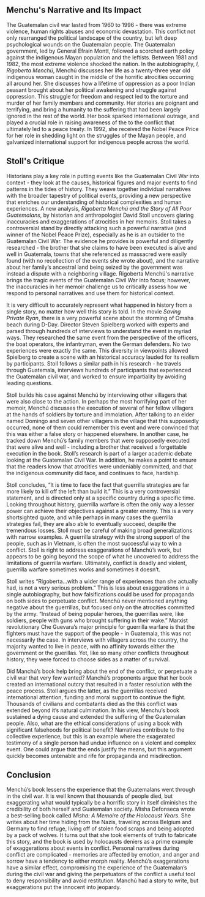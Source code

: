 ## Menchu's Narrative and Its Impact
The Guatemalan civil war lasted from 1960 to 1996 - there was extreme violence, human rights abuses and economic devastation. This conflict not only rearranged the political landscape of the country, but left deep psychological wounds on the Guatemalan people. The Guatemalan government, led by General Efraín Montt, followed a scorched earth policy against the indigenous Mayan population and the leftists. Between 1981 and 1982, the most extreme violence shocked the nation. In the autobiography, _I, Rigoberta Menchú_, Menchú discusses her life as a twenty-three year old indigenous woman caught in the middle of the horrific atrocities occurring all around her. She discusses how a lifetime of oppression as a poor Indian peasant brought about her political awakening and struggle against oppression. This struggle for freedom and respect led to the torture and murder of her family members and community. Her stories are poignant and terrifying, and bring a humanity to the suffering that had been largely ignored in the rest of the world. Her book sparked international outrage, and played a crucial role in raising awareness of the to the conflict that ultimately led to a peace treaty. In 1992, she received the Nobel Peace Price for her role in shedding light on the struggles of the Mayan people, and galvanized international support for indigenous people across the world.  

## Stoll's Critique
Historians play a key role in putting events like the Guatemalan Civil War into context - they look at the causes, historical figures and major events to find patterns in the tides of history. They weave together individual narratives with the broader tapestry of political events, providing a new perspective that enriches our understanding of historical complexities and human experiences. A new analysis, _Rigoberta Menchú and the Story of All Poor Guatemalans_, by historian and anthropologist David Stoll uncovers glaring inaccuracies and exaggerations of atrocities in her memoirs. Stoll takes a controversial stand by directly attacking such a powerful narrative (and winner of the Nobel Peace Prize), especially as he is an outsider to the Guatemalan Civil War. The evidence he provides is powerful and diligently researched - the brother that she claims to have been executed is alive and well in Guatemala, towns that she referenced as massacred were easily found (with no recollection of the events she wrote about), and the narrative about her family’s ancestral land being seized by the government was instead a dispute with a neighboring village. Rigoberta Menchú's narrative brings the tragic events of the Guatemalan Civil War into focus; however, the inaccuracies in her memoir challenge us to critically assess how we respond to personal narratives and use them for historical context.  

It is very difficult to accurately represent what happened in history from a single story, no matter how well this story is told. In the movie _Saving Private Ryan_, there is a very powerful scene about the storming of Omaha beach during D-Day. Director Steven Spielberg worked with experts and parsed through hundreds of interviews to understand the event in myriad ways. They researched the same event from the perspective of the officers, the boat operators, the infantryman, even the German defenders. No two experiences were exactly the same. This diversity in viewpoints allowed Spielberg to create a scene with an historical accuracy lauded for its realism by participants. Stoll follows a similar path in his research - he travels through Guatemala, interviews hundreds of participants that experienced the Guatemalan civil war, and worked to ensure impartiality by avoiding leading questions. 

Stoll builds his case against Menchú by interviewing other villagers that were also close to the action. In perhaps the most horrifying part of her memoir, Menchú discusses the execution of several of her fellow villagers at the hands of soldiers by torture and immolation. After talking to an elder named Domingo and seven other villagers in the village that this supposedly occurred, none of them could remember this event and were convinced that this was either a false story or happened elsewhere. In another case, he tracked down Menchú’s family members that were supposedly executed that were alive and well - including a brother that received a forgettable execution in the book. Stoll’s research is part of a larger academic debate looking at the Guatemalan Civil War. In addition, he makes a point to ensure that the readers know that atrocities were undeniably committed, and that the indigenous community did face, and continues to face, hardship. 

Stoll concludes, “It is time to face the fact that guerrilla strategies are far more likely to kill off the left than build it.” This is a very controversial statement, and is directed only at a specific country during a specific time. Looking throughout history, guerrilla warfare is often the only way a lesser power can achieve their objectives against a greater enemy. This is a very shortsighted quote, and while perhaps in many cases the guerrilla strategies fail, they are also able to eventually succeed, despite the tremendous losses. Stoll must be careful of making broad generalizations with narrow examples. A guerrilla strategy with the strong support of the people, such as in Vietnam, is often the most successful way to win a conflict. Stoll is right to address exaggerations of Manchú’s work, but appears to be going beyond the scope of what he uncovered to address the limitations of guerrilla warfare. Ultimately, conflict is deadly and violent, guerrilla warfare sometimes works and sometimes it doesn’t. 
 

Stoll writes “Rigoberta…with a wider range of experiences than she actually had, is not a very serious problem.” This is less about exaggerations in a single autobiography, but how falsifications could be used for propaganda on both sides to perpetuate conflict. Menchú never mentioned anything negative about the guerrillas, but focused only on the atrocities committed by the army. “Instead of being popular heroes, the guerrillas were, like soldiers, people with guns who brought suffering in their wake.” Marxist revolutionary Che Guevara’s major principle for guerrilla warfare is that the fighters must have the support of the people - in Guatemala, this was not necessarily the case. In interviews with villagers across the country, the majority wanted to live in peace, with no affinity towards either the government or the guerillas. Yet, like so many other conflicts throughout history, they were forced to choose sides as a matter of survival. 

Did Manchú’s book help bring about the end of the conflict, or perpetuate a civil war that very few wanted? Manchú’s proponents argue that her book created an international outcry that resulted in a faster resolution with the peace process. Stoll argues the latter, as the guerrillas received international attention, funding and moral support to continue the fight. Thousands of civilians and combatants died as the this conflict was extended beyond it’s natural culmination. In his view, Menchu’s book sustained a dying cause and extended the suffering of the Guatemalan people. Also, what are the ethical considerations of using a book with significant falsehoods for political benefit? Narratives contribute to the collective experience, but this is an example where the exagerated testimony of a single person had undue influence on a violent and complex event. One could argue that the ends justify the means, but this argument quickly becomes untenable and rife for propaganda and misdirection. 

## Conclusion
Menchú’s book lessens the experience that the Guatemalans went through in the civil war. It is well known that thousands of people died, but exaggerating what would typically be a horrific story in itself diminishes the credibility of both herself and Guatemalan society. Misha Defonseca wrote a best-selling book called _Misha: A Memoire of the Holocaust Years_. She writes about her time hiding from the Nazis, traveling across Belgium and Germany to find refuge, living off of stolen food scraps and being adopted by a pack of wolves. It turns out that she took elements of truth to fabricate this story, and the book is used by holocausts deniers as a prime example of exaggerations about events in conflict. Personal narratives during conflict are complicated - memories are affected by emotion, and anger and sorrow have a tendency to either morph reality. Menchú’s exaggerations have a similar effect, compromising the experience of the Guatemalan’s during the civil war and giving the perpetuators of the conflict a useful tool to deny responsibility and avoid restitution. Manchú had a story to write, but exaggerations put the innocent into jeopardy.